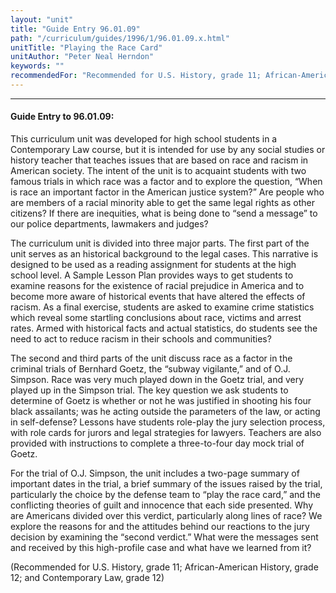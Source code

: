 ```yaml
---
layout: "unit"
title: "Guide Entry 96.01.09"
path: "/curriculum/guides/1996/1/96.01.09.x.html"
unitTitle: "Playing the Race Card"
unitAuthor: "Peter Neal Herndon"
keywords: ""
recommendedFor: "Recommended for U.S. History, grade 11; African-American History, grade 12; and Contemporary Law, grade 12"
---
```

<body>
<hr/>
 <h4>
  Guide Entry to 96.01.09:
 </h4>
 This curriculum unit was developed for high school students in a Contemporary Law course, but it is intended for use by any social studies or history teacher that teaches issues that are based on race and racism in American society. The intent of the unit is to acquaint students with two famous trials in which race was a factor and to explore the question, “When is race an important factor in the American justice system?” Are people who are members of a racial minority able to get the same legal rights as other citizens? If there are inequities, what is being done to “send a message” to our police departments, lawmakers and judges?
 <p>
  The curriculum unit is divided into three major parts. The first part of the unit serves as an historical background to the legal cases. This narrative is designed to be used as a reading assignment for students at the high school level. A Sample Lesson Plan provides ways to get students to examine reasons for the existence of racial prejudice in America and to become more aware of historical events that have altered the effects of racism. As a final exercise, students are asked to examine crime statistics which reveal some startling conclusions about race, victims and arrest rates. Armed with historical facts and actual statistics, do students see the need to act to reduce racism in their schools and communities?
 </p>
 <p>
  The second and third parts of the unit discuss race as a factor in the criminal trials of Bernhard Goetz, the “subway vigilante,” and of O.J. Simpson. Race was very much played down in the Goetz trial, and very played up in the Simpson trial. The key question we ask students to determine of Goetz is whether or not he was justified in shooting his four black assailants; was he acting outside the parameters of the law, or acting in self-defense? Lessons have students role-play the jury selection process, with role cards for jurors and legal strategies for lawyers. Teachers are also provided with instructions to complete a three-to-four day mock trial of Goetz.
 </p>
 <p>
  For the trial of O.J. Simpson, the unit includes a two-page summary of important dates in the trial, a brief summary of the issues raised by the trial, particularly the choice by the defense team to “play the race card,” and the conflicting theories of guilt and innocence that each side presented. Why are Americans divided over this verdict, particularly along lines of race? We explore the reasons for and the attitudes behind our reactions to the jury decision by examining the “second verdict.” What were the messages sent and received by this high-profile case and what have we learned from it?
 </p>
 <p>
  (Recommended for U.S. History, grade 11; African-American History, grade 12; and Contemporary Law, grade 12)
 </p>

</body>